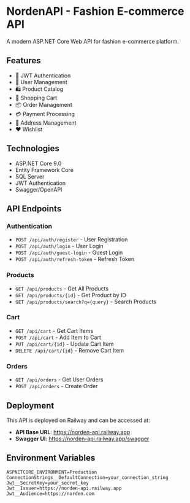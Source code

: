 # NordenAPI - Fashion E-commerce API

A modern ASP.NET Core Web API for fashion e-commerce platform.

## Features
- 🔐 JWT Authentication
- 👥 User Management
- 🛍️ Product Catalog
- 🛒 Shopping Cart
- 📦 Order Management
- 💳 Payment Processing
- 📍 Address Management
- ❤️ Wishlist

## Technologies
- ASP.NET Core 9.0
- Entity Framework Core
- SQL Server
- JWT Authentication
- Swagger/OpenAPI

## API Endpoints

### Authentication
- `POST /api/auth/register` - User Registration
- `POST /api/auth/login` - User Login
- `POST /api/auth/guest-login` - Guest Login
- `POST /api/auth/refresh-token` - Refresh Token

### Products
- `GET /api/products` - Get All Products
- `GET /api/products/{id}` - Get Product by ID
- `GET /api/products/search?q={query}` - Search Products

### Cart
- `GET /api/cart` - Get Cart Items
- `POST /api/cart` - Add Item to Cart
- `PUT /api/cart/{id}` - Update Cart Item
- `DELETE /api/cart/{id}` - Remove Cart Item

### Orders
- `GET /api/orders` - Get User Orders
- `POST /api/orders` - Create Order

## Deployment

This API is deployed on Railway and can be accessed at:
- **API Base URL**: https://norden-api.railway.app
- **Swagger UI**: https://norden-api.railway.app/swagger

## Environment Variables

```
ASPNETCORE_ENVIRONMENT=Production
ConnectionStrings__DefaultConnection=your_connection_string
Jwt__SecretKey=your_secret_key
Jwt__Issuer=https://norden-api.railway.app
Jwt__Audience=https://norden.com
```
